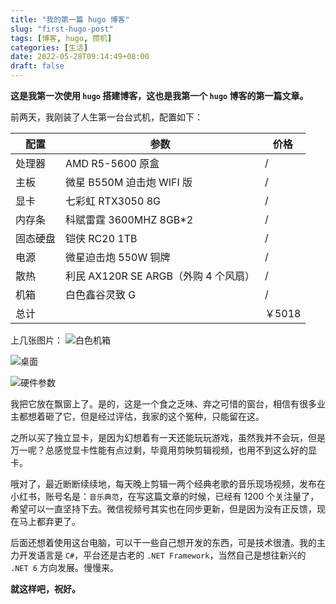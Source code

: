 ```yaml
---
title: "我的第一篇 hugo 博客"
slug: "first-hugo-post"
tags: [博客, hugo, 攒机]
categories: [生活]
date: 2022-05-28T09:14:49+08:00
draft: false
---
```


**这是我第一次使用 `hugo` 搭建博客，这也是我第一个 `hugo` 博客的第一篇文章。**

前两天，我刚装了人生第一台台式机，配置如下：

|配置|参数|价格|
|--|--|--|
|处理器|AMD R5-5600 原盒|/|
|主板|微星 B550M 迫击炮 WIFI 版|/|
|显卡|七彩虹 RTX3050 8G|/|
|内存条|科赋雷霆 3600MHZ 8GB*2|/|
|固态硬盘|铠侠 RC20 1TB|/|
|电源|微星迫击炮 550W 铜牌|/|
|散热|利民 AX120R SE ARGB（外购 4 个风扇）|/|
|机箱|白色鑫谷灵致 G|/|
|总计||￥5018|

上几张图片：
![白色机箱](https://s3.bmp.ovh/imgs/2022/05/29/4dc1d3119b4f43d5.jpg)

![桌面](https://s3.bmp.ovh/imgs/2022/05/29/269154da3fb53ee0.jpg)

![硬件参数](https://s3.bmp.ovh/imgs/2022/05/29/cf516db9155868e1.png)

我把它放在飘窗上了。是的，这是一个食之乏味、弃之可惜的窗台，相信有很多业主都想着砸了它，但是经过评估，我家的这个冤种，只能留在这。

之所以买了独立显卡，是因为幻想着有一天还能玩玩游戏，虽然我并不会玩，但是万一呢？总感觉显卡性能有点过剩，毕竟用剪映剪辑视频，也用不到这么好的显卡。

哦对了，最近断断续续地，每天晚上剪辑一两个经典老歌的音乐现场视频，发布在小红书，账号名是：`音乐典范`，在写这篇文章的时候，已经有 1200 个关注量了，希望可以一直坚持下去。微信视频号其实也在同步更新，但是因为没有正反馈，现在马上都弃更了。

后面还想着使用这台电脑，可以干一些自己想开发的东西，可是技术很渣。我的主力开发语言是 `C#`，平台还是古老的 `.NET Framework`，当然自己是想往新兴的 `.NET 6` 方向发展。慢慢来。

**就这样吧，祝好。**

